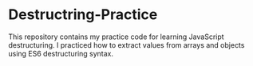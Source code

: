 # Destructring-Practice
This repository contains my practice code for learning JavaScript destructuring. I practiced how to extract values from arrays and objects using ES6 destructuring syntax.
